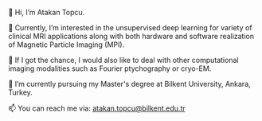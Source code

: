 👋 Hi, I’m Atakan Topcu.

👀 Currently, I’m interested in the unsupervised deep learning for variety of clinical MRI applications along with both hardware and software realization of Magnetic Particle Imaging (MPI).

:monocle_face: If I got the chance, I would also like to deal with other computational imaging modalities such as Fourier ptychography or cryo-EM.

🌱 I’m currently pursuing my Master's degree at Bilkent University, Ankara, Turkey.

📫 You can reach me via: atakan.topcu@bilkent.edu.tr
